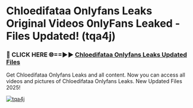 # Chloedifataa Onlyfans Leaks Original Videos 0nlyFans Leaked - Files Updated! (tqa4j)

<h3>🔴 CLICK HERE 🌐==►► <a href="https://tinyurl.com/2jnfzry5" rel="nofollow">Chloedifataa Onlyfans Leaks Updated Files</a></h3>

Get Chloedifataa Onlyfans Leaks and all content. Now you can access all videos and pictures of Chloedifataa Onlyfans Leaks. New Updated Files 2025!

[![tqa4j](https://i.imgur.com/GyGTBgg.gif)](https://tinyurl.com/2jnfzry5)

